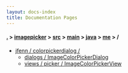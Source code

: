 ```yaml
---
layout: docs-index
title: Documentation Pages
---
```

#### [.](./../../../../../index) > [imagepicker](./../../../../index) > [src](./../../../index) > [main](./../../index) > [java](./../index) > [me](./index) > **/**

- [jfenn / colorpickerdialog /](jfenn/colorpickerdialog)
	- [dialogs / ImageColorPickerDialog](jfenn/colorpickerdialog/dialogs/ImageColorPickerDialog)
	- [views / picker / ImageColorPickerView](jfenn/colorpickerdialog/views/picker/ImageColorPickerView)
